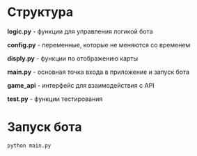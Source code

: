 # Структура

**logic.py** - функции для управления логикой бота

**config.py** - переменные, которые не меняются со временем

**disply.py** - функции по отображению карты

**main.py** - основная точка входа в приложение и запуск бота

**game_api** - интерфейс для взаимодействия с API

**test.py** - функции тестирования


# Запуск бота

```python
python main.py
```

